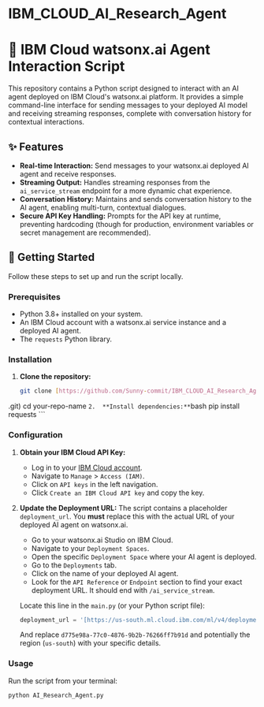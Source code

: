# IBM_CLOUD_AI_Research_Agent

# 🤖 IBM Cloud watsonx.ai Agent Interaction Script

This repository contains a Python script designed to interact with an AI agent deployed on IBM Cloud's watsonx.ai platform. It provides a simple command-line interface for sending messages to your deployed AI model and receiving streaming responses, complete with conversation history for contextual interactions.

## ✨ Features

* **Real-time Interaction:** Send messages to your watsonx.ai deployed AI agent and receive responses.
* **Streaming Output:** Handles streaming responses from the `ai_service_stream` endpoint for a more dynamic chat experience.
* **Conversation History:** Maintains and sends conversation history to the AI agent, enabling multi-turn, contextual dialogues.
* **Secure API Key Handling:** Prompts for the API key at runtime, preventing hardcoding (though for production, environment variables or secret management are recommended).

## 🚀 Getting Started

Follow these steps to set up and run the script locally.

### Prerequisites

* Python 3.8+ installed on your system.
* An IBM Cloud account with a watsonx.ai service instance and a deployed AI agent.
* The `requests` Python library.

### Installation

1.  **Clone the repository:**
    ```bash
    git clone [https://github.com/Sunny-commit/IBM_CLOUD_AI_Research_Agent]
.git)
    cd your-repo-name
    ```
2.  **Install dependencies:**
    ```bash
    pip install requests
    ```

### Configuration

1.  **Obtain your IBM Cloud API Key:**
    * Log in to your [IBM Cloud account](https://cloud.ibm.com/).
    * Navigate to `Manage` > `Access (IAM)`.
    * Click on `API keys` in the left navigation.
    * Click `Create an IBM Cloud API key` and copy the key.

2.  **Update the Deployment URL:**
    The script contains a placeholder `deployment_url`. You **must** replace this with the actual URL of your deployed AI agent on watsonx.ai.
    * Go to your watsonx.ai Studio on IBM Cloud.
    * Navigate to your `Deployment Spaces`.
    * Open the specific `Deployment Space` where your AI agent is deployed.
    * Go to the `Deployments` tab.
    * Click on the name of your deployed AI agent.
    * Look for the `API Reference` or `Endpoint` section to find your exact deployment URL. It should end with `/ai_service_stream`.

    Locate this line in the `main.py` (or your Python script file):
    ```python
    deployment_url = '[https://us-south.ml.cloud.ibm.com/ml/v4/deployments/d775e98a-77c0-4876-9b2b-76266ff7b91d/ai_service_stream?version=2021-05-01](https://us-south.ml.cloud.ibm.com/ml/v4/deployments/d775e98a-77c0-4876-9b2b-76266ff7b91d/ai_service_stream?version=2021-05-01)'
    ```
    And replace `d775e98a-77c0-4876-9b2b-76266ff7b91d` and potentially the region (`us-south`) with your specific details.

### Usage

Run the script from your terminal:

```bash
python AI_Research_Agent.py
